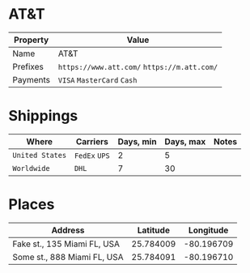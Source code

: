 # AT&T

| Property   | Value
|------------|--------
| Name       | AT&T   
| Prefixes   | `https://www.att.com/` `https://m.att.com/`
| Payments   | `VISA` `MasterCard` `Cash`


# Shippings

| Where           | Carriers             | Days, min | Days, max | Notes 
|-----------------|----------------------|-----------|-----------|---------
| `United States` | `FedEx` `UPS`        | 2         | 5         |
| `Worldwide`     | `DHL`                | 7         | 30        |


# Places

| Address                          | Latitude      | Longitude      |  
|----------------------------------|---------------|----------------|
| Fake st., 135 Miami FL, USA      | 25.784009     | -80.196709     |
| Some st., 888 Miami FL, USA      | 25.784091     | -80.196710     |
